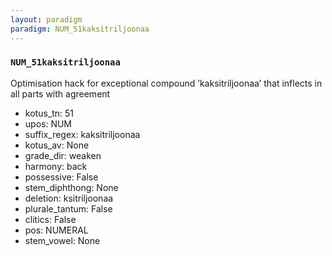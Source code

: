 ```yaml
---
layout: paradigm
paradigm: NUM_51kaksitriljoonaa
---
```

### ` NUM_51kaksitriljoonaa `

Optimisation hack for exceptional compound ’kaksitriljoonaa’ that inflects in all parts with agreement
* kotus_tn: 51
* upos: NUM
* suffix_regex: kaksitriljoonaa
* kotus_av: None
* grade_dir: weaken
* harmony: back
* possessive: False
* stem_diphthong: None
* deletion: ksitriljoonaa
* plurale_tantum: False
* clitics: False
* pos: NUMERAL
* stem_vowel: None

